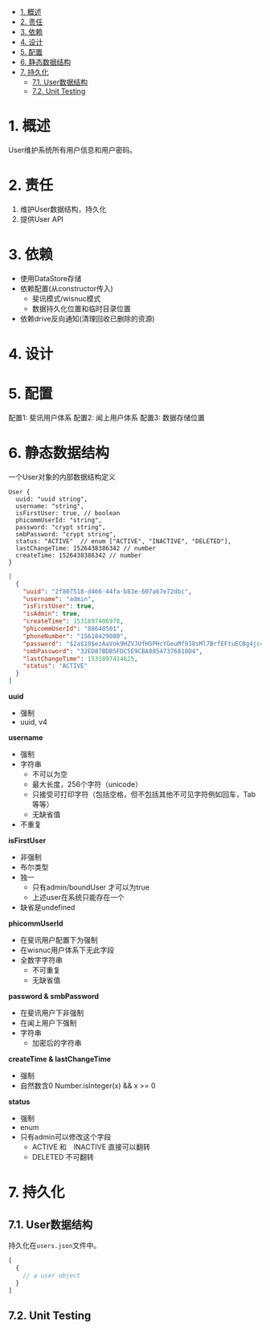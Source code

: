 <!-- TOC -->

- [1. 概述](#1-概述)
- [2. 责任](#2-责任)
- [3. 依赖](#3-依赖)
- [4. 设计](#4-设计)
- [5. 配置](#5-配置)
- [6. 静态数据结构](#6-静态数据结构)
- [7. 持久化](#7-持久化)
  - [7.1. User数据结构](#71-user数据结构)
  - [7.2. Unit Testing](#72-unit-testing)

<!-- /TOC -->

# 1. 概述

User维护系统所有用户信息和用户密码。

# 2. 责任

1. 维护User数据结构，持久化
2. 提供User API

# 3. 依赖

+ 使用DataStore存储
+ 依赖配置(从constructor传入)
  + 斐讯模式/wisnuc模式
  + 数据持久化位置和临时目录位置
+ 依赖drive反向通知(清理回收已删除的资源)

# 4. 设计

# 5. 配置

配置1: 斐讯用户体系
配置2: 闻上用户体系
配置3: 数据存储位置

# 6. 静态数据结构

一个User对象的内部数据结构定义

```
User {
  uuid: "uuid string",
  username: "string",
  isFirstUser: true, // boolean
  phicommUserId: "string",
  password: "crypt string",
  smbPassword: "crypt string",
  status: "ACTIVE"  // enum ["ACTIVE", "INACTIVE", "DELETED"],
  lastChangeTime: 1526438386342 // number
  createTime: 1526438386342 // number
}
```

```json
[
  {
    "uuid": "2f807518-d466-44fa-b83e-607a67e72dbc",
    "username": "admin",
    "isFirstUser": true,
    "isAdmin": true,
    "createTime": 1531897406978,
    "phicommUserId": "88648501",
    "phoneNumber": "15618429080",
    "password": "$2a$10$ezAaVok9HZVJUfH5PHcYGeuMf938sMl7BrfEFtuECBg4jc41EQgk2",
    "smbPassword": "32ED87BDB5FDC5E9CBA88547376818D4",
    "lastChangeTime": 1531897414625,
    "status": "ACTIVE"
  }
]
```

**uuid**

+ 强制
+ uuid, v4

**username**

+ 强制
+ 字符串
  + 不可以为空
  + 最大长度，256个字符（unicode）
  + 只接受可打印字符（包括空格，但不包括其他不可见字符例如回车，Tab等等）
  + 无缺省值
+ 不重复

**isFirstUser**

+ 非强制
+ 布尔类型
+ 独一
  + 只有admin/boundUser 才可以为true
  + 上述user在系统只能存在一个
+ 缺省是undefined

**phicommUserId**

+ 在斐讯用户配置下为强制
+ 在wisnuc用户体系下无此字段
+ 全数字字符串
  + 不可重复
  + 无缺省值

**password & smbPassword**

+ 在斐讯用户下非强制
+ 在闻上用户下强制
+ 字符串
  + 加密后的字符串


**createTime & lastChangeTime**

+ 强制
+ 自然数含0 Number.isInteger(x) && x >= 0

**status**

+ 强制
+ enum
+ 只有admin可以修改这个字段
  + ACTIVE 和　INACTIVE 直接可以翻转
  + DELETED 不可翻转

# 7. 持久化

## 7.1. User数据结构

持久化在`users.json`文件中。


```js
[
  {
    // a user object
  }
]
```

## 7.2. Unit Testing
